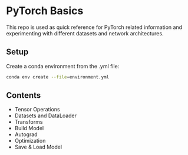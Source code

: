 # PyTorch Basics

This repo is used as quick reference for PyTorch related information and experimenting with different datasets and network architectures.

## Setup

Create a conda environment from the .yml file:
```bash
conda env create --file=environment.yml
```

## Contents

- Tensor Operations
- Datasets and DataLoader
- Transforms
- Build Model
- Autograd
- Optimization
- Save & Load Model

